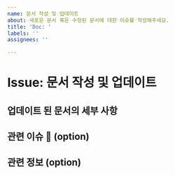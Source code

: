 ```yaml
---
name: 문서 작성 및 업데이트
about: 새로운 문서 혹은 수정된 문서에 대한 이슈를 작성해주세요.
title: 'Doc: '
labels: ''
assignees: ''

---
```


# Issue: 문서 작성 및 업데이트

## 업데이트 된 문서의 세부 사항

## 관련 이슈 📎 (option)
<!-- 관련이슈가 있다면 주석을 해제하고 지우고 # 뒤에 관련된 이슈의 넘버를 적어주세요. -->
<!-- IssueNumber : # -->

## 관련 정보 (option)
<!-- 기능 구현에 관한 정보를 얻은 곳의 url을 적어주세요 없다면 비워놓으면 됩니다. -->